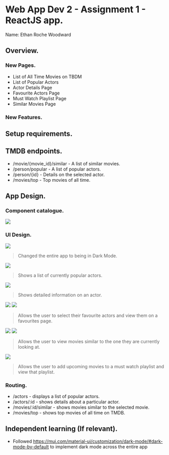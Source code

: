 # Web App Dev 2 - Assignment 1 - ReactJS app.

Name: Ethan Roche Woodward

## Overview.

### New Pages.

- List of All Time Movies on TBDM
- List of Popular Actors
- Actor Details Page
- Favourite Actors Page
- Must Watch Playlist Page
- Similar Movies Page

### New Features.

## Setup requirements.

## TMDB endpoints.

- /movie/{movie_id}/similar - A list of similar movies.
- /person/popular - A list of popular actors.
- /person/{id} - Details on the selected actor.
- /movies/top - Top movies of all time.

## App Design.

### Component catalogue.

![](./images/storybook.png)

### UI Design.

![](./images/DarkMode.png)

> Changed the entire app to being in Dark Mode.

![](./images/Actors.png)

> Shows a list of currently popular actors.

![](./images/ActorDetails.png)

> Shows detailed information on an actor.

![](./images/FavActors1.png)
![](./images/FavActors2.png)

> Allows the user to select their favourite actors and view them on a favourites page.

![](./images/SimilarMovies1.png)
![](./images/SimilarMovies2.png)

> Allows the user to view movies similar to the one they are currently looking at.

![](./images/MustWatch.png)

> Allows the user to add upcoming movies to a must watch playlist and view that playlist.

### Routing.

- /actors - displays a list of popular actors.
- /actors/:id - shows details about a particular actor.
- /movies/:id/similar - shows movies similar to the selected movie.
- /movies/top - shows top movies of all time on TMDB.

## Independent learning (If relevant).

- Followed https://mui.com/material-ui/customization/dark-mode/#dark-mode-by-default to implement dark mode across the entire app
